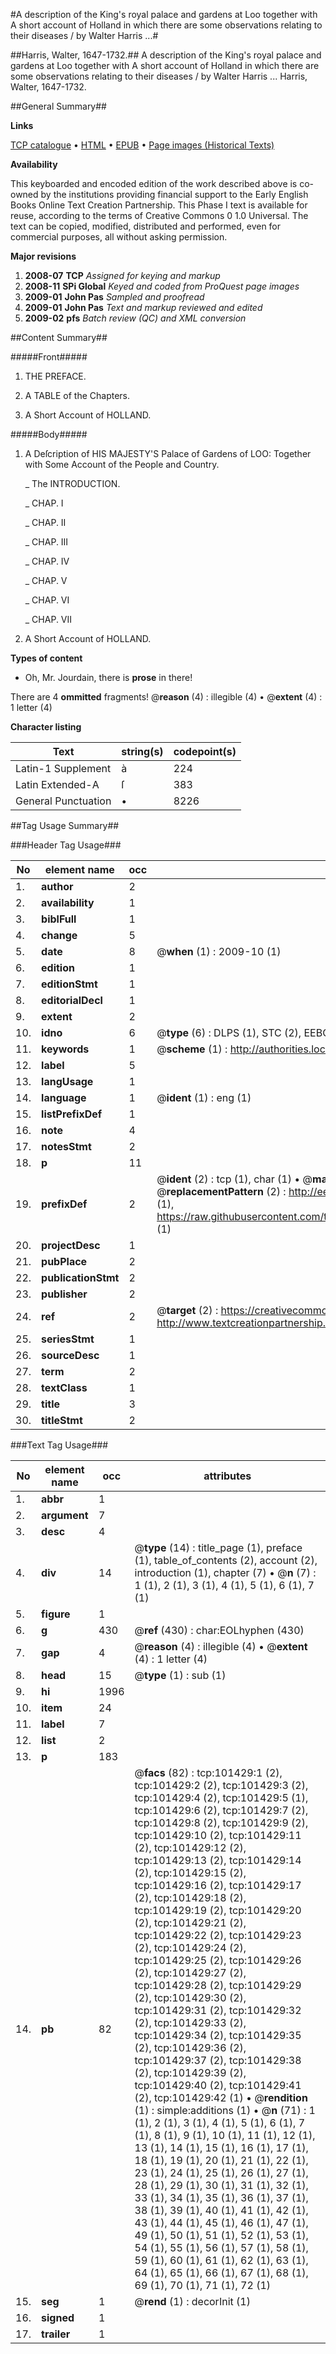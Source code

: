 #A description of the King's royal palace and gardens at Loo together with A short account of Holland in which there are some observations relating to their diseases / by Walter Harris ...#

##Harris, Walter, 1647-1732.##
A description of the King's royal palace and gardens at Loo together with A short account of Holland in which there are some observations relating to their diseases / by Walter Harris ...
Harris, Walter, 1647-1732.

##General Summary##

**Links**

[TCP catalogue](http://www.ota.ox.ac.uk/tcp/)  • 
[HTML](http://tei.it.ox.ac.uk/tcp/Texts-HTML/free/A45/A45662.html)  • 
[EPUB](http://tei.it.ox.ac.uk/tcp/Texts-EPUB/free/A45/A45662.epub) • 
[Page images (Historical Texts)](https://data.historicaltexts.jisc.ac.uk/view?pubId=eebo-13693879e&pageId=eebo-13693879e-101429-1)

**Availability**

This keyboarded and encoded edition of the
	       work described above is co-owned by the institutions
	       providing financial support to the Early English Books
	       Online Text Creation Partnership. This Phase I text is
	       available for reuse, according to the terms of Creative
	       Commons 0 1.0 Universal. The text can be copied,
	       modified, distributed and performed, even for
	       commercial purposes, all without asking permission.

**Major revisions**

1. __2008-07__ __TCP__ *Assigned for keying and markup*
1. __2008-11__ __SPi Global__ *Keyed and coded from ProQuest page images*
1. __2009-01__ __John Pas__ *Sampled and proofread*
1. __2009-01__ __John Pas__ *Text and markup reviewed and edited*
1. __2009-02__ __pfs__ *Batch review (QC) and XML conversion*

##Content Summary##

#####Front#####

1. THE PREFACE.

1. A TABLE of the Chapters.

1. A Short Account of HOLLAND.

#####Body#####

1. A Deſcription of HIS MAJESTY'S Palace of Gardens of LOO: Together with Some Account of the People and Country.

    _ The INTRODUCTION.

    _ CHAP. I

    _ CHAP. II

    _ CHAP. III

    _ CHAP. IV

    _ CHAP. V

    _ CHAP. VI

    _ CHAP. VII

1. A Short Account of HOLLAND.

**Types of content**

  * Oh, Mr. Jourdain, there is **prose** in there!

There are 4 **ommitted** fragments! 
 @__reason__ (4) : illegible (4)  •  @__extent__ (4) : 1 letter (4)

**Character listing**


|Text|string(s)|codepoint(s)|
|---|---|---|
|Latin-1 Supplement|à|224|
|Latin Extended-A|ſ|383|
|General Punctuation|•|8226|

##Tag Usage Summary##

###Header Tag Usage###

|No|element name|occ|attributes|
|---|---|---|---|
|1.|__author__|2||
|2.|__availability__|1||
|3.|__biblFull__|1||
|4.|__change__|5||
|5.|__date__|8| @__when__ (1) : 2009-10 (1)|
|6.|__edition__|1||
|7.|__editionStmt__|1||
|8.|__editorialDecl__|1||
|9.|__extent__|2||
|10.|__idno__|6| @__type__ (6) : DLPS (1), STC (2), EEBO-CITATION (1), OCLC (1), VID (1)|
|11.|__keywords__|1| @__scheme__ (1) : http://authorities.loc.gov/ (1)|
|12.|__label__|5||
|13.|__langUsage__|1||
|14.|__language__|1| @__ident__ (1) : eng (1)|
|15.|__listPrefixDef__|1||
|16.|__note__|4||
|17.|__notesStmt__|2||
|18.|__p__|11||
|19.|__prefixDef__|2| @__ident__ (2) : tcp (1), char (1)  •  @__matchPattern__ (2) : ([0-9\-]+):([0-9IVX]+) (1), (.+) (1)  •  @__replacementPattern__ (2) : http://eebo.chadwyck.com/downloadtiff?vid=$1&page=$2 (1), https://raw.githubusercontent.com/textcreationpartnership/Texts/master/tcpchars.xml#$1 (1)|
|20.|__projectDesc__|1||
|21.|__pubPlace__|2||
|22.|__publicationStmt__|2||
|23.|__publisher__|2||
|24.|__ref__|2| @__target__ (2) : https://creativecommons.org/publicdomain/zero/1.0/ (1), http://www.textcreationpartnership.org/docs/. (1)|
|25.|__seriesStmt__|1||
|26.|__sourceDesc__|1||
|27.|__term__|2||
|28.|__textClass__|1||
|29.|__title__|3||
|30.|__titleStmt__|2||


###Text Tag Usage###

|No|element name|occ|attributes|
|---|---|---|---|
|1.|__abbr__|1||
|2.|__argument__|7||
|3.|__desc__|4||
|4.|__div__|14| @__type__ (14) : title_page (1), preface (1), table_of_contents (2), account (2), introduction (1), chapter (7)  •  @__n__ (7) : 1 (1), 2 (1), 3 (1), 4 (1), 5 (1), 6 (1), 7 (1)|
|5.|__figure__|1||
|6.|__g__|430| @__ref__ (430) : char:EOLhyphen (430)|
|7.|__gap__|4| @__reason__ (4) : illegible (4)  •  @__extent__ (4) : 1 letter (4)|
|8.|__head__|15| @__type__ (1) : sub (1)|
|9.|__hi__|1996||
|10.|__item__|24||
|11.|__label__|7||
|12.|__list__|2||
|13.|__p__|183||
|14.|__pb__|82| @__facs__ (82) : tcp:101429:1 (2), tcp:101429:2 (2), tcp:101429:3 (2), tcp:101429:4 (2), tcp:101429:5 (1), tcp:101429:6 (2), tcp:101429:7 (2), tcp:101429:8 (2), tcp:101429:9 (2), tcp:101429:10 (2), tcp:101429:11 (2), tcp:101429:12 (2), tcp:101429:13 (2), tcp:101429:14 (2), tcp:101429:15 (2), tcp:101429:16 (2), tcp:101429:17 (2), tcp:101429:18 (2), tcp:101429:19 (2), tcp:101429:20 (2), tcp:101429:21 (2), tcp:101429:22 (2), tcp:101429:23 (2), tcp:101429:24 (2), tcp:101429:25 (2), tcp:101429:26 (2), tcp:101429:27 (2), tcp:101429:28 (2), tcp:101429:29 (2), tcp:101429:30 (2), tcp:101429:31 (2), tcp:101429:32 (2), tcp:101429:33 (2), tcp:101429:34 (2), tcp:101429:35 (2), tcp:101429:36 (2), tcp:101429:37 (2), tcp:101429:38 (2), tcp:101429:39 (2), tcp:101429:40 (2), tcp:101429:41 (2), tcp:101429:42 (1)  •  @__rendition__ (1) : simple:additions (1)  •  @__n__ (71) : 1 (1), 2 (1), 3 (1), 4 (1), 5 (1), 6 (1), 7 (1), 8 (1), 9 (1), 10 (1), 11 (1), 12 (1), 13 (1), 14 (1), 15 (1), 16 (1), 17 (1), 18 (1), 19 (1), 20 (1), 21 (1), 22 (1), 23 (1), 24 (1), 25 (1), 26 (1), 27 (1), 28 (1), 29 (1), 30 (1), 31 (1), 32 (1), 33 (1), 34 (1), 35 (1), 36 (1), 37 (1), 38 (1), 39 (1), 40 (1), 41 (1), 42 (1), 43 (1), 44 (1), 45 (1), 46 (1), 47 (1), 49 (1), 50 (1), 51 (1), 52 (1), 53 (1), 54 (1), 55 (1), 56 (1), 57 (1), 58 (1), 59 (1), 60 (1), 61 (1), 62 (1), 63 (1), 64 (1), 65 (1), 66 (1), 67 (1), 68 (1), 69 (1), 70 (1), 71 (1), 72 (1)|
|15.|__seg__|1| @__rend__ (1) : decorInit (1)|
|16.|__signed__|1||
|17.|__trailer__|1||
